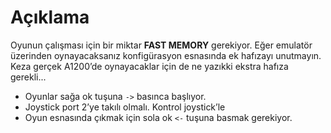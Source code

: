 # Açıklama

Oyunun çalışması için bir miktar **FAST MEMORY** gerekiyor. Eğer emulatör
üzerinden oynayacaksanız konfigürasyon esnasında ek hafızayı unutmayın. Keza
gerçek A1200’de oynayacaklar için de ne yazıkki ekstra hafıza gerekli...

* Oyunlar sağa ok tuşuna `->` basınca başlıyor.
* Joystick port 2’ye takılı olmalı. Kontrol joystick’le
* Oyun esnasında çıkmak için sola ok `<-` tuşuna basmak gerekiyor.